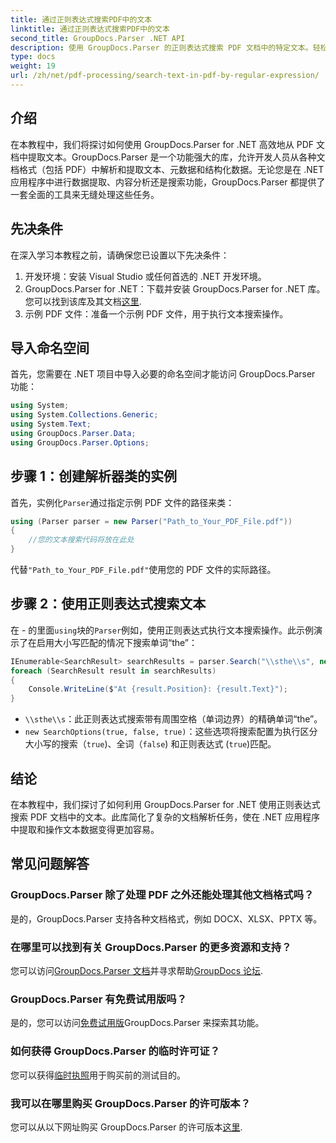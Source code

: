 ```yaml
---
title: 通过正则表达式搜索PDF中的文本
linktitle: 通过正则表达式搜索PDF中的文本
second_title: GroupDocs.Parser .NET API
description: 使用 GroupDocs.Parser 的正则表达式搜索 PDF 文档中的特定文本。轻松提取、分析和操作 PDF 文本。
type: docs
weight: 19
url: /zh/net/pdf-processing/search-text-in-pdf-by-regular-expression/
---
```

## 介绍
在本教程中，我们将探讨如何使用 GroupDocs.Parser for .NET 高效地从 PDF 文档中提取文本。GroupDocs.Parser 是一个功能强大的库，允许开发人员从各种文档格式（包括 PDF）中解析和提取文本、元数据和结构化数据。无论您是在 .NET 应用程序中进行数据提取、内容分析还是搜索功能，GroupDocs.Parser 都提供了一套全面的工具来无缝处理这些任务。
## 先决条件
在深入学习本教程之前，请确保您已设置以下先决条件：
1. 开发环境：安装 Visual Studio 或任何首选的 .NET 开发环境。
2.  GroupDocs.Parser for .NET：下载并安装 GroupDocs.Parser for .NET 库。您可以找到该库及其文档[这里](https://releases.groupdocs.com/parser/net/).
3. 示例 PDF 文件：准备一个示例 PDF 文件，用于执行文本搜索操作。

## 导入命名空间
首先，您需要在 .NET 项目中导入必要的命名空间才能访问 GroupDocs.Parser 功能：
```csharp
using System;
using System.Collections.Generic;
using System.Text;
using GroupDocs.Parser.Data;
using GroupDocs.Parser.Options;
```
## 步骤 1：创建解析器类的实例
首先，实例化`Parser`通过指定示例 PDF 文件的路径来类：
```csharp
using (Parser parser = new Parser("Path_to_Your_PDF_File.pdf"))
{
    //您的文本搜索代码将放在此处
}
```
代替`"Path_to_Your_PDF_File.pdf"`使用您的 PDF 文件的实际路径。
## 步骤 2：使用正则表达式搜索文本
在 - 的里面`using`块的`Parser`例如，使用正则表达式执行文本搜索操作。此示例演示了在启用大小写匹配的情况下搜索单词“the”：
```csharp
IEnumerable<SearchResult> searchResults = parser.Search("\\sthe\\s", new SearchOptions(true, false, true));
foreach (SearchResult result in searchResults)
{
    Console.WriteLine($"At {result.Position}: {result.Text}");
}
```
- `\\sthe\\s`：此正则表达式搜索带有周围空格（单词边界）的精确单词“the”。
- `new SearchOptions(true, false, true)`：这些选项将搜索配置为执行区分大小写的搜索（`true`)、全词（`false`) 和正则表达式 (`true`)匹配。

## 结论
在本教程中，我们探讨了如何利用 GroupDocs.Parser for .NET 使用正则表达式搜索 PDF 文档中的文本。此库简化了复杂的文档解析任务，使在 .NET 应用程序中提取和操作文本数据变得更加容易。

## 常见问题解答
### GroupDocs.Parser 除了处理 PDF 之外还能处理其他文档格式吗？
是的，GroupDocs.Parser 支持各种文档格式，例如 DOCX、XLSX、PPTX 等。
### 在哪里可以找到有关 GroupDocs.Parser 的更多资源和支持？
您可以访问[GroupDocs.Parser 文档](https://reference.groupdocs.com/parser/net/)并寻求帮助[GroupDocs 论坛](https://forum.groupdocs.com/c/parser/17).
### GroupDocs.Parser 有免费试用版吗？
是的，您可以访问[免费试用版](https://releases.groupdocs.com/)GroupDocs.Parser 来探索其功能。
### 如何获得 GroupDocs.Parser 的临时许可证？
您可以获得[临时执照](https://purchase.groupdocs.com/temporary-license/)用于购买前的测试目的。
### 我可以在哪里购买 GroupDocs.Parser 的许可版本？
您可以从以下网址购买 GroupDocs.Parser 的许可版本[这里](https://purchase.groupdocs.com/buy).